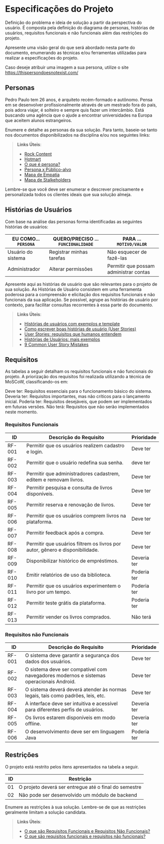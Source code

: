 # Especificações do Projeto

Definição do problema e ideia de solução a partir da perspectiva do usuário. É composta pela definição do  diagrama de personas, histórias de usuários, requisitos funcionais e não funcionais além das restrições do projeto.

Apresente uma visão geral do que será abordado nesta parte do documento, enumerando as técnicas e/ou ferramentas utilizadas para realizar a especificações do projeto.

Caso deseje atribuir uma imagem a sua persona, utilize o site https://thispersondoesnotexist.com/

## Personas

Pedro Paulo tem 26 anos, é arquiteto recém-formado e autônomo. Pensa em se desenvolver profissionalmente através de um mestrado fora do país, pois adora viajar, é solteiro e sempre quis fazer um intercâmbio. Está buscando uma agência que o ajude a encontrar universidades na Europa que aceitem alunos estrangeiros.

Enumere e detalhe as personas da sua solução. Para tanto, baseie-se tanto nos documentos disponibilizados na disciplina e/ou nos seguintes links:

> **Links Úteis**:
> - [Rock Content](https://rockcontent.com/blog/personas/)
> - [Hotmart](https://blog.hotmart.com/pt-br/como-criar-persona-negocio/)
> - [O que é persona?](https://resultadosdigitais.com.br/blog/persona-o-que-e/)
> - [Persona x Público-alvo](https://flammo.com.br/blog/persona-e-publico-alvo-qual-a-diferenca/)
> - [Mapa de Empatia](https://resultadosdigitais.com.br/blog/mapa-da-empatia/)
> - [Mapa de Stalkeholders](https://www.racecomunicacao.com.br/blog/como-fazer-o-mapeamento-de-stakeholders/)
>
Lembre-se que você deve ser enumerar e descrever precisamente e personalizada todos os clientes ideais que sua solução almeja.

## Histórias de Usuários

Com base na análise das personas forma identificadas as seguintes histórias de usuários:

|EU COMO... `PERSONA`| QUERO/PRECISO ... `FUNCIONALIDADE` |PARA ... `MOTIVO/VALOR`                 |
|--------------------|------------------------------------|----------------------------------------|
|Usuário do sistema  | Registrar minhas tarefas           | Não esquecer de fazê-las               |
|Administrador       | Alterar permissões                 | Permitir que possam administrar contas |

Apresente aqui as histórias de usuário que são relevantes para o projeto de sua solução. As Histórias de Usuário consistem em uma ferramenta poderosa para a compreensão e elicitação dos requisitos funcionais e não funcionais da sua aplicação. Se possível, agrupe as histórias de usuário por contexto, para facilitar consultas recorrentes à essa parte do documento.

> **Links Úteis**:
> - [Histórias de usuários com exemplos e template](https://www.atlassian.com/br/agile/project-management/user-stories)
> - [Como escrever boas histórias de usuário (User Stories)](https://medium.com/vertice/como-escrever-boas-users-stories-hist%C3%B3rias-de-usu%C3%A1rios-b29c75043fac)
> - [User Stories: requisitos que humanos entendem](https://www.luiztools.com.br/post/user-stories-descricao-de-requisitos-que-humanos-entendem/)
> - [Histórias de Usuários: mais exemplos](https://www.reqview.com/doc/user-stories-example.html)
> - [9 Common User Story Mistakes](https://airfocus.com/blog/user-story-mistakes/)

## Requisitos

As tabelas a seguir detalham os requisitos funcionais e não funcionais do projeto. A priorização dos requisitos foi realizada utilizando a técnica de MoSCoW, classificando-os em:

Deve ter: Requisitos essenciais para o funcionamento básico do sistema.
Deveria ter: Requisitos importantes, mas não críticos para o lançamento inicial.
Poderia ter: Requisitos desejáveis, que podem ser implementados em futuras versões.
Não terá: Requisitos que não serão implementados neste momento.


### Requisitos Funcionais

|ID    | Descrição do Requisito  | Prioridade | 
|------|-----------------------------------------|----| 
|RF-001| Permitir que os usuários realizem cadastro e login. | Deve ter |  
|RF-002| Permitir que o usuário redefina sua senha. | deve ter | 
|RF-003| Permitir que administradores cadastrem, editem e removam livros. | Deve ter |
|RF-004| Permitir pesquisa e consulta de livros disponíveis. | Deve ter |
|RF-005| Permitir reserva e renovação de livros. | Deve ter |
|RF-006| Permitir que os usuários comprem livros na plataforma. | Deve ter |
|RF-007| Permitir feedback após a compra. | Deve ter |
|RF-008| Permitir que usuários filtrem os livros por autor, gênero e disponibilidade. | Deve ter |
|RF-009| Disponibilizar histórico de empréstimos. | Deveria ter |
|RF-010| Emitir relatórios de uso da biblioteca.	| Poderia ter |
|RF-011| Permitir que os usuários experimentem o livro por um tempo.	| Poderia ter |
|RF-012| Permitir teste grátis da plataforma. | Poderia ter |
|RF-013| Permitir vender os livros comprados. | Não terá |


### Requisitos não Funcionais

|ID     | Descrição do Requisito  |Prioridade |
|-------|-------------------------|----|
|RF-001| O sistema deve garantir a segurança dos dados dos usuários. | Deve ter |
|RF-002| O sistema deve ser compatível com navegadores modernos e sistemas operacionais Android. | Deve ter |
|RF-003| O sistema deverá deverá atender às normas legais, tais como padrões, leis, etc. | Deve ter |
|RF-004| A interface deve ser intuitiva e acessível para diferentes perfis de usuários. | Deveria ter |
|RF-005| Os livros estarem disponíveis em modo offline. | Deveria ter |
|RF-006| O desenvolvimento deve ser em linguagem Java| Poderia ter |

## Restrições

O projeto está restrito pelos itens apresentados na tabela a seguir.

|ID| Restrição                                             |
|--|-------------------------------------------------------|
|01| O projeto deverá ser entregue até o final do semestre |
|02| Não pode ser desenvolvido um módulo de backend        |


Enumere as restrições à sua solução. Lembre-se de que as restrições geralmente limitam a solução candidata.

> **Links Úteis**:
> - [O que são Requisitos Funcionais e Requisitos Não Funcionais?](https://codificar.com.br/requisitos-funcionais-nao-funcionais/)
> - [O que são requisitos funcionais e requisitos não funcionais?](https://analisederequisitos.com.br/requisitos-funcionais-e-requisitos-nao-funcionais-o-que-sao/)
